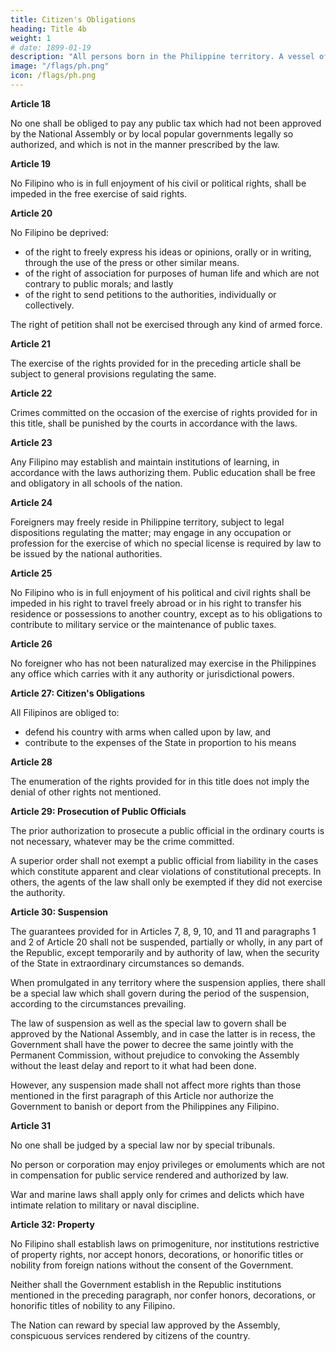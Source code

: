 ```yaml
---
title: Citizen's Obligations
heading: Title 4b
weight: 1
# date: 1899-01-19
description: "All persons born in the Philippine territory. A vessel of Philippine registry is considered, for this purpose, as part of Philippine territory."
image: "/flags/ph.png"
icon: /flags/ph.png
---
```



**Article 18**

No one shall be obliged to pay any public tax which had not been approved by the National Assembly or by local popular governments legally so authorized, and which is not in the manner prescribed by the law.


**Article 19**

No Filipino who is in full enjoyment of his civil or political rights, shall be impeded in the free exercise of said rights.


**Article 20**

No Filipino be deprived:

- of the right to freely express his ideas or opinions, orally or in writing, through the use of the press or other similar means.
- of the right of association for purposes of human life and which are not contrary to public morals; and lastly
- of the right to send petitions to the authorities, individually or collectively.

The right of petition shall not be exercised through any kind of armed force.

**Article 21**

The exercise of the rights provided for in the preceding article shall be subject to general provisions regulating the same.


**Article 22**

Crimes committed on the occasion of the exercise of rights provided for in this title, shall be punished by the courts in accordance with the laws.


**Article 23**

Any Filipino may establish and maintain institutions of learning, in accordance with the laws authorizing them. Public education shall be free and obligatory in all schools of the nation.


**Article 24**

Foreigners may freely reside in Philippine territory, subject to legal dispositions regulating the matter; may engage in any occupation or profession for the exercise of which no special license is required by law to be issued by the national authorities.


**Article 25**

No Filipino who is in full enjoyment of his political and civil rights shall be impeded in his right to travel freely abroad or in his right to transfer his residence or possessions to another country, except as to his obligations to contribute to military service or the maintenance of public taxes.


**Article 26**

No foreigner who has not been naturalized may exercise in the Philippines any office which carries with it any authority or jurisdictional powers.


**Article 27: Citizen's Obligations**

All Filipinos are obliged to:
- defend his country with arms when called upon by law, and 
- contribute to the expenses of the State in proportion to his means


**Article 28**

The enumeration of the rights provided for in this title does not imply the denial of other rights not mentioned.


**Article 29: Prosecution of Public Officials**

The prior authorization to prosecute a public official in the ordinary courts is not necessary, whatever may be the crime committed.

A superior order shall not exempt a public official from liability in the cases which constitute apparent and clear violations of constitutional precepts. In others, the agents of the law shall only be exempted if they did not exercise the authority.


**Article 30: Suspension**

The guarantees provided for in Articles 7, 8, 9, 10, and 11 and paragraphs 1 and 2 of Article 20 shall not be suspended, partially or wholly, in any part of the Republic, except temporarily and by authority of law, when the security of the State in extraordinary circumstances so demands.

When promulgated in any territory where the suspension applies, there shall be a special law which shall govern during the period of the suspension, according to the circumstances prevailing.

The law of suspension as well as the special law to govern shall be approved by the National Assembly, and in case the latter is in recess, the Government shall have the power to decree the same jointly with the Permanent Commission, without prejudice to convoking the Assembly without the least delay and report to it what had been done.

However, any suspension made shall not affect more rights than those mentioned in the first paragraph of this Article nor authorize the Government to banish or deport from the Philippines any Filipino.


**Article 31**

No one shall be judged by a special law nor by special tribunals. 

No person or corporation may enjoy privileges or emoluments which are not in compensation for public service rendered and authorized by law. 

War and marine laws shall apply only for crimes and delicts which have intimate relation to military or naval discipline.


**Article 32: Property**

No Filipino shall establish laws on primogeniture, nor institutions restrictive of property rights, nor accept honors, decorations, or honorific titles or nobility from foreign nations without the consent of the Government. 

Neither shall the Government establish in the Republic institutions mentioned in the preceding paragraph, nor confer honors, decorations, or honorific titles of nobility to any Filipino.

The Nation can reward by special law approved by the Assembly, conspicuous services rendered by citizens of the country.
